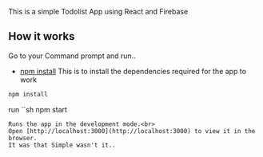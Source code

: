 This is a simple Todolist App using React and Firebase

## How it works

Go to your Command prompt and run.. 
 - [npm install](#npm-install)
 This is to install the dependencies required for the app to work
```sh
npm install 
```
run ``sh
npm start 
```
Runs the app in the development mode.<br>
Open [http://localhost:3000](http://localhost:3000) to view it in the browser.
It was that Simple wasn't it..

